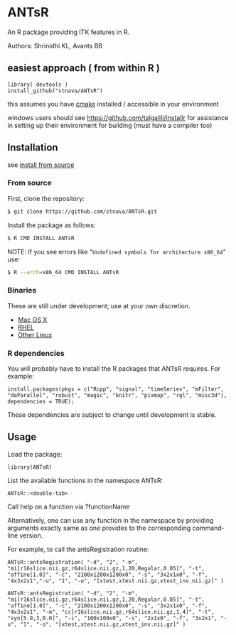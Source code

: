 # ANTsR
An R package providing ITK features in R.

Authors: Shrinidhi KL,  Avants BB 

## easiest approach ( from within R )
```
library( devtools )
install_github("stnava/ANTsR") 
```

this assumes you have [cmake](http://www.cmake.org/download/) installed / accessible in your environment

windows users should see https://github.com/talgalili/installr for assistance in setting up their environment for building (must have a compiler too) 

## Installation
see [install from source](http://stnava.github.io/software/2014/01/08/antsr/)

### From source
First, clone the repository:
```sh
$ git clone https://github.com/stnava/ANTsR.git
```

Install the package as follows:
```sh
$ R CMD INSTALL ANTsR
```

NOTE: If you see errors like "``Undefined symbols for architecture x86_64``" use:
```sh
$ R --arch=x86_64 CMD INSTALL ANTsR
```

### Binaries
These are still under development; use at your own discretion.

 * [Mac OS X](https://dl.dropboxusercontent.com/u/9717050/ANTsR_osx_1.0.tgz)
 * [RHEL](https://dl.dropboxusercontent.com/u/9717050/ANTsR_1.0_R_x86_64-redhat-linux-gnu.tar.gz)
 * [Other Linux](https://dl.dropboxusercontent.com/u/9717050/ANTsR_1.0_R_x86_64-pc-linux-gnu.tar.gz)


### R dependencies
You will probably have to install the R packages that ANTsR requires. For example:
```
install.packages(pkgs = c("Rcpp", "signal", "timeSeries", "mFilter", "doParallel", "robust", "magic", "knitr", "pixmap", "rgl", "misc3d"), dependencies = TRUE);
```
These dependencies are subject to change until development is stable.

## Usage
Load the package:
```
library(ANTsR)
```
List the available functions in the namespace ANTsR:
```
ANTsR::<double-tab>
```

Call help on a function via ?functionName

Alternatively, one can use any function in the namespace by providing arguments exactly same as one provides to the corresponding command-line version.

For example, to call the antsRegistration routine:
```
ANTsR::antsRegistration( "-d", "2", "-m", "mi[r16slice.nii.gz,r64slice.nii.gz,1,20,Regular,0.05]", "-t", "affine[1.0]", "-c", "2100x1200x1200x0", "-s", "3x2x1x0", "-f", "4x3x2x1","-u", "1", "-o", "[xtest,xtest.nii.gz,xtest_inv.nii.gz]" )

ANTsR::antsRegistration( "-d", "2", "-m", "mi[r16slice.nii.gz,r64slice.nii.gz,1,20,Regular,0.05]", "-t", "affine[1.0]", "-c", "2100x1200x1200x0", "-s", "3x2x1x0", "-f", "4x3x2x1", "-m", "cc[r16slice.nii.gz,r64slice.nii.gz,1,4]", "-t", "syn[5.0,3,0.0]", "-i", "100x100x0", "-s", "2x1x0", "-f", "3x2x1", "-u", "1", "-o", "[xtest,xtest.nii.gz,xtest_inv.nii.gz]" )
```
